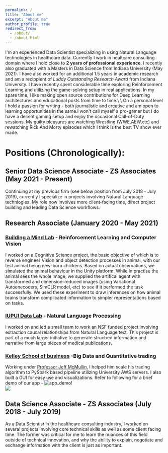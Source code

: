 ```yaml
---
permalink: /
title: "About me"
excerpt: "About me"
author_profile: true
redirect_from: 
  - /about/
  - /about.html
---
```


I'm an experienced Data Scientist specializing in using Natural Language technologies in healthcare data. Currently I work in healtcare consulting domain where I hold close to **2 years of professional experience**. I recently also graduated with a Masters in Data Science from Indiana University (May 2021). I have also worked for an additional 1.5 years in academic research and am a recippient of *Luddy Outstanding Research Award* from Indiana University. I have recently spent considerable time exploring Reinforcement Learning and utilizing the game-solving setup in real applications. In my spare time, I like making open source contributions for Deep Learning architectures and educational posts from time to time.\\
\\
On a personal level I hold a passion for writing - both journalistic and creative and am open to learning opportunities in the same.I won't call myself a pro-gamer but I do have a decent gaming setup and enjoy the occasional Call-of-Duty sessions. My guilty pleasures are watching Wrestling (WWE,AEW,etc) and rewatching Rick And Morty episodes which I think is the best TV show ever made.


# Positions (Chronologically):

## Senior Data Science Associate - ZS Associates (May 2021 - Present)
Continuing at my previous firm (see below position from July 2018 - July 2019), currently I specialize in projects involving Natural Language technlogies. My role now involves more client-facing time, direct project building and leading Data Science workflows.

##  Research Associate (January 2020 - May 2021)
### [Building a Mind Lab](http://buildingamind.com/) - Reinforcement Learning and Computer Vision
I worked on a Cognitive Science project, the basic objective of which is to reverse engineer Vision and object detection processes in animal, with our test animal being new-born chickens. Based on actual observations, we simulated the animal behaviour in the Unity platform. While in practise the animal sees the whole image, we supplied the artifical agent with transformed and dimension-reduced images (using Variational Autoenecoders, SimCLR model, etc) to see if it performed the task successfully. We used these experiment to draw inferences on how animal brains transform complicated information to simpler representations based on tasks.

### [IUPUI Data Lab](https://data.soic.iupui.edu/) - Natural Language Processing
I worked on and led a small team to work an NSF funded project involving extraction causal relationships from Natural Language text. This project is part of a much larger initiative to generate structred information and narrative from large pieces of medical publications.

### [Kelley School of business](https://kelley.iu.edu/) -Big Data and Quantitative trading 
Working under [Professor Jeff McMullin](https://kelley.iu.edu/faculty-research/faculty-directory/profile.cshtml?id=JEMCMULL), I helped him scale his trading algorithm to PySpark based pipeline utilizing University AWS servers. I also built a GUI for easy use and visualizations. Refer to following for a brief demo of our app - 
![app_demo!](https://github.com/pranavdg1997/pranavdg1997.github.io/blob/master/images/zoom_0.gif)
<br/><img src='https://github.com/pranavdg1997/pranavdg1997.github.io/blob/master/images/zoom_0.gif'>

## Data Science Associate - ZS Associates (July 2018 - July 2019)
As a Data Scientist in the healthcare consulting industry, I worked on several projects involving core technical skills as well as some client facing time. The former was critical for me to learn the nuances of this field outside of technical innovation, and why the ability to explain, negotiate and exchange information with the client is just as important.




